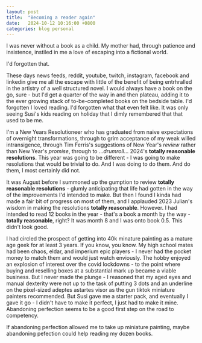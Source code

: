 ```yaml
---
layout: post
title:  "Becoming a reader again"
date:   2024-10-12 10:16:00 +0800
categories: blog personal
---
```


I was never without a book as a child. My mother had, through patience and insistence, instiled in me a love of escaping into a fictional world. 

I'd forgotten that. 

These days news feeds, reddit, youtube, twitch, instagram, facebook and linkedin give me all the escape with little of the benefit of being entrhralled in the artistry of a well structured novel. I would always have a book on the go, sure - but I'd get a quarter of the way in and then plateau, adding it to the ever growing stack of to-be-completed books on the bedside table. I'd forgotten I loved reading. I'd forgotten what that even felt like. It was only seeing Susi's kids reading on holiday that I dimly remembered that that used to be me. 

I'm a New Years Resolutioneer who has graduated from naive expectations of overnight transformations, through to grim acceptance of my weak willed intransigence, through Tim Ferris's suggestions of New Year's _review_ rather than New Year's _promise_, through to ..._drumroll_... 2024's **totally reasonable resolutions**. This year was going to be different - I was going to make resolutions that would be trivial to do. And I was doing to do them. And do them, I most certainly did not. 

It was August before I summoned up the gumption to review **totally reasonable resolutions** - glumly anticipating that life had gotten in the way of the improvements I'd intended to make. But then I found I kinda had made a fair bit of progress on most of them, and I applauded 2023 Julian's wisdom in making the resolutions **totally reasonable**. However. I had intended to read 12 books in the year - that's a book a month by the way - **totally reasonable**, right? It was month 8 and I was onto book 0.5. This didn't look good.

I had circled the prospect of getting into 40k minature painting as a mature age geek for at least 3 years. If you know, you know. My high school mates had been chaos, eldar, and imperium epic players - I never had the pocket money to match them and would just watch enviously. The hobby enjoyed an explosion of interest over the covid lockdowns - to the point where buying and reselling boxes at a substantial mark up became a viable business. But I never made the plunge - I reasoned that my aged eyes and manual dexterity were not up to the task of putting 3 dots and an underline on the pixel-sized adeptes astartes visor as the gun tiktok miniature painters recommended. But Susi gave me a starter pack, and eventually I gave it go - I didn't have to make it perfect, I just had to make it mine. Abandoning perfection seems to be a good first step on the road to competency. 

If abandoning perfection allowed me to take up miniature painting, maybe abandoning pefection could help reading my dozen books.
